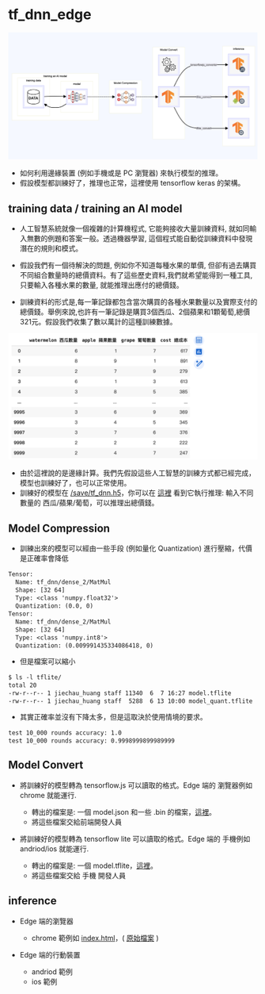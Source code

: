 
# tf_dnn_edge

![from repo](img/img1.png)

- 如何利用邊緣裝置 (例如手機或是 PC 瀏覽器) 來執行模型的推理。
- 假設模型都訓練好了，推理也正常，這裡使用 tensorflow keras 的架構。

## training data / training an AI model

- 人工智慧系統就像一個複雜的計算機程式, 它能夠接收大量訓練資料, 就如同輸入無數的例題和答案一般。透過機器學習, 這個程式能自動從訓練資料中發現潛在的規則和模式。

- 假設我們有一個待解決的問題, 例如你不知道每種水果的單價, 但卻有過去購買不同組合數量時的總價資料。有了這些歷史資料,我們就希望能得到一種工具, 只要輸入各種水果的數量, 就能推理出應付的總價錢。

- 訓練資料的形式是,每一筆記錄都包含當次購買的各種水果數量以及實際支付的總價錢。舉例來說,也許有一筆記錄是購買3個西瓜、2個蘋果和1顆葡萄,總價321元。假設我們收集了數以萬計的這種訓練數據。

![from repo](img/img2.png)

- 由於這裡說的是邊緣計算。我們先假設這些人工智慧的訓練方式都已經完成，模型也訓練好了，也可以正常使用。
- 訓練好的模型在 [/save/tf_dnn.h5](https://gitlab.com/jiechau/tf_dnn_edge/blob/main/save/tf_dnn.h5)，你可以在 [這裡](https://colab.research.google.com/drive/1tSGHG66SPwY1IPXWLW7VIWmc0JIx9eh1?usp=sharing) 看到它執行推理: 輸入不同數量的 西瓜/蘋果/葡萄，可以推理出總價錢。

## Model Compression 

- 訓練出來的模型可以經由一些手段 (例如量化 Quantization) 進行壓縮，代價是正確率會降低
```
Tensor:
  Name: tf_dnn/dense_2/MatMul
  Shape: [32 64]
  Type: <class 'numpy.float32'>
  Quantization: (0.0, 0)
Tensor:
  Name: tf_dnn/dense_2/MatMul
  Shape: [32 64]
  Type: <class 'numpy.int8'>
  Quantization: (0.009991435334086418, 0)
```
- 但是檔案可以縮小
```shell
$ ls -l tflite/
total 20
-rw-r--r-- 1 jiechau_huang staff 11340  6  7 16:27 model.tflite
-rw-r--r-- 1 jiechau_huang staff  5288  6 13 10:00 model_quant.tflite
```
- 其實正確率並沒有下降太多，但是這取決於使用情境的要求。
```
test 10_000 rounds accuracy: 1.0
test 10_000 rounds accuracy: 0.9998999899989999
```

## Model Convert

- 將訓練好的模型轉為 tensorflow.js 可以讀取的格式。Edge 端的 瀏覽器例如 chrome 就能運行.
    - 轉出的檔案是: 一個 model.json 和一些 .bin 的檔案，[這裡](https://gitlab.com/jiechau/tf_dnn_edge/-/tree/main/tfjs?ref_type=heads)。
    - 將這些檔案交給前端開發人員

- 將訓練好的模型轉為 tensorflow lite 可以讀取的格式。Edge 端的 手機例如 andriod/ios 就能運行.
    - 轉出的檔案是: 一個 model.tflite，[這裡](https://gitlab.com/jiechau/tf_dnn_edge/-/tree/main/tflite?ref_type=heads)。
    - 將這些檔案交給 手機 開發人員

## inference

- Edge 端的瀏覽器
    - chrome 範例如 [index.html](https://jiechau.gitlab.io/tf_dnn_edge/index.html)，( [原始檔案](https://gitlab.com/jiechau/tf_dnn_edge/-/tree/main/public?ref_type=heads) )

- Edge 端的行動裝置
    - andriod 範例
    - ios 範例

